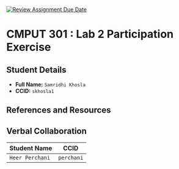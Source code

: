 [![Review Assignment Due Date](https://classroom.github.com/assets/deadline-readme-button-22041afd0340ce965d47ae6ef1cefeee28c7c493a6346c4f15d667ab976d596c.svg)](https://classroom.github.com/a/4btn9xaF)
# CMPUT 301 : Lab 2 Participation Exercise

## Student Details

- **Full Name:** `Samridhi Khosla`
- **CCID:** `skhosla1`

## References and Resources




## Verbal Collaboration

| Student Name | CCID      |
| ------------ | --------- |
| `Heer Perchani`    | `perchani` |

